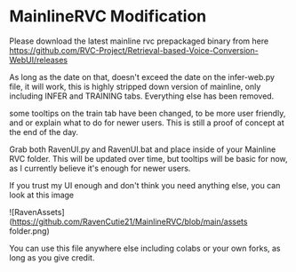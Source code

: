# MainlineRVC Modification

Please download the latest mainline rvc prepackaged binary from here https://github.com/RVC-Project/Retrieval-based-Voice-Conversion-WebUI/releases

As long as the date on that, doesn't exceed the date on the infer-web.py file, it will work, this is highly stripped down version of mainline, only including INFER and TRAINING tabs. Everything else has been removed.

some tooltips on the train tab have been changed, to be more user friendly, and or explain what to do for newer users. This is still a proof of concept at the end of the day.

Grab both RavenUI.py and RavenUI.bat and place inside of your Mainline RVC folder. This will be updated over time, but tooltips will be basic for now, as I currently believe it's enough for newer users.

If you trust my UI enough and don't think you need anything else, you can look at this image

![RavenAssets](https://github.com/RavenCutie21/MainlineRVC/blob/main/assets folder.png)

You can use this file anywhere else including colabs or your own forks, as long as you give credit.
